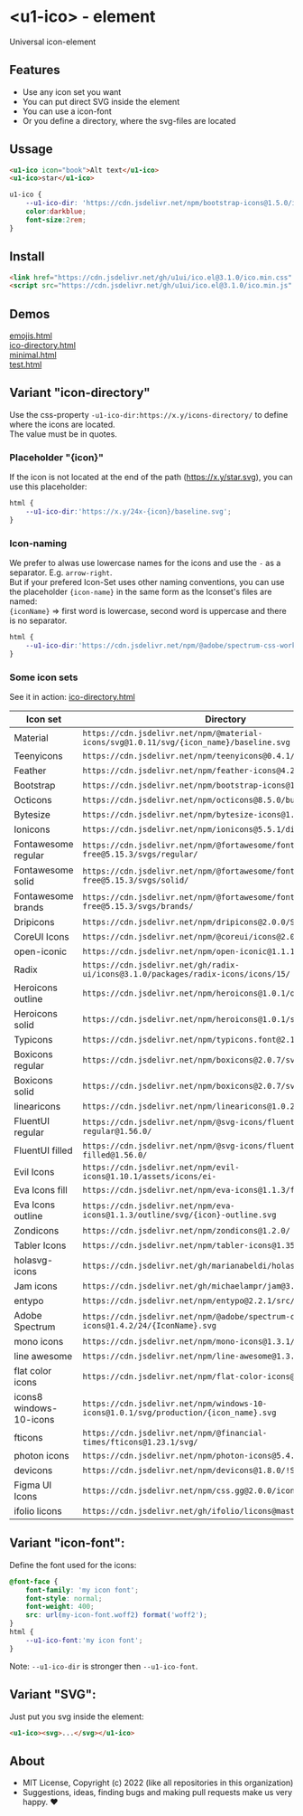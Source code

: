 # &lt;u1-ico&gt; - element
Universal icon-element

## Features

- Use any icon set you want
- You can put direct SVG inside the element
- You can use a icon-font
- Or you define a directory, where the svg-files are located

## Ussage

```html
<u1-ico icon="book">Alt text</u1-ico>
<u1-ico>star</u1-ico>
```

```css
u1-ico {
    --u1-ico-dir: 'https://cdn.jsdelivr.net/npm/bootstrap-icons@1.5.0/icons/';
    color:darkblue;
    font-size:2rem;
}
```

## Install

```html
<link href="https://cdn.jsdelivr.net/gh/u1ui/ico.el@3.1.0/ico.min.css" rel=stylesheet>
<script src="https://cdn.jsdelivr.net/gh/u1ui/ico.el@3.1.0/ico.min.js" type=module>
```

## Demos

[emojis.html](http://gcdn.li/u1ui/ico.el@main/tests/emojis.html)  
[ico-directory.html](http://gcdn.li/u1ui/ico.el@main/tests/ico-directory.html)  
[minimal.html](http://gcdn.li/u1ui/ico.el@main/tests/minimal.html)  
[test.html](http://gcdn.li/u1ui/ico.el@main/tests/test.html)  

## Variant "icon-directory"

Use the css-property `-u1-ico-dir:https://x.y/icons-directory/` to define where the icons are located.  
The value must be in quotes.  

### Placeholder "{icon}"

If the icon is not located at the end of the path (https://x.y/star.svg), you can use this placeholder:  
```css
html {
    --u1-ico-dir:'https://x.y/24x-{icon}/baseline.svg';
}
```

### Icon-naming
We prefer to alwas use lowercase names for the icons and use the `-` as a separator. E.g. `arrow-right`.  
But if your prefered Icon-Set uses other naming conventions, you can use the placeholder `{icon-name}` in the same form as the Iconset's files are named:   
`{iconName}` => first word is lowercase, second word is uppercase and there is no separator.

```css
html {
    --u1-ico-dir:'https://cdn.jsdelivr.net/npm/@adobe/spectrum-css-workflow-icons@1.4.2/24/{IconName}';
}
```

### Some icon sets

See it in action:
[ico-directory.html](https://raw.githack.com/u1ui/ico.el/main/tests/ico-directory.html)

| Icon set | Directory |
| -------- | --------- |
| Material                  | `https://cdn.jsdelivr.net/npm/@material-icons/svg@1.0.11/svg/{icon_name}/baseline.svg` |
| Teenyicons                | `https://cdn.jsdelivr.net/npm/teenyicons@0.4.1/outline/` |
| Feather                   | `https://cdn.jsdelivr.net/npm/feather-icons@4.28.0/dist/icons/` |
| Bootstrap                 | `https://cdn.jsdelivr.net/npm/bootstrap-icons@1.5.0/icons/` |
| Octicons                  | `https://cdn.jsdelivr.net/npm/octicons@8.5.0/build/svg/` |
| Bytesize                  | `https://cdn.jsdelivr.net/npm/bytesize-icons@1.4.0/dist/icons/` |
| Ionicons                  | `https://cdn.jsdelivr.net/npm/ionicons@5.5.1/dist/svg/` |
| Fontawesome regular       | `https://cdn.jsdelivr.net/npm/@fortawesome/fontawesome-free@5.15.3/svgs/regular/` |
| Fontawesome solid         | `https://cdn.jsdelivr.net/npm/@fortawesome/fontawesome-free@5.15.3/svgs/solid/` |
| Fontawesome brands        | `https://cdn.jsdelivr.net/npm/@fortawesome/fontawesome-free@5.15.3/svgs/brands/` |
| Dripicons                 | `https://cdn.jsdelivr.net/npm/dripicons@2.0.0/SVG/` |
| CoreUI Icons              | `https://cdn.jsdelivr.net/npm/@coreui/icons@2.0.1/svg/free/cil-` |
| open-iconic               | `https://cdn.jsdelivr.net/npm/open-iconic@1.1.1/svg/` |
| Radix                     | `https://cdn.jsdelivr.net/gh/radix-ui/icons@3.1.0/packages/radix-icons/icons/15/` |
| Heroicons outline         | `https://cdn.jsdelivr.net/npm/heroicons@1.0.1/outline/` |
| Heroicons solid           | `https://cdn.jsdelivr.net/npm/heroicons@1.0.1/solid/` |
| Typicons                  | `https://cdn.jsdelivr.net/npm/typicons.font@2.1.2/src/svg/` |
| Boxicons regular          | `https://cdn.jsdelivr.net/npm/boxicons@2.0.7/svg/regular/bx-` |
| Boxicons solid            | `https://cdn.jsdelivr.net/npm/boxicons@2.0.7/svg/solid/bxs-` |
| linearicons               | `https://cdn.jsdelivr.net/npm/linearicons@1.0.2/dist/svg/` |
| FluentUI regular          | `https://cdn.jsdelivr.net/npm/@svg-icons/fluentui-system-regular@1.56.0/` |
| FluentUI filled           | `https://cdn.jsdelivr.net/npm/@svg-icons/fluentui-system-filled@1.56.0/` |
| Evil Icons                | `https://cdn.jsdelivr.net/npm/evil-icons@1.10.1/assets/icons/ei-` |
| Eva Icons fill            | `https://cdn.jsdelivr.net/npm/eva-icons@1.1.3/fill/svg/` |
| Eva Icons outline         | `https://cdn.jsdelivr.net/npm/eva-icons@1.1.3/outline/svg/{icon}-outline.svg` |
| Zondicons                 | `https://cdn.jsdelivr.net/npm/zondicons@1.2.0/` |
| Tabler Icons              | `https://cdn.jsdelivr.net/npm/tabler-icons@1.35.0/icons/` |
| holasvg-icons             | `https://cdn.jsdelivr.net/gh/marianabeldi/holasvg-icons/icons/` |
| Jam icons                 | `https://cdn.jsdelivr.net/gh/michaelampr/jam@3.1.0/icons/` |
| entypo                    | `https://cdn.jsdelivr.net/npm/entypo@2.2.1/src/Entypo/` |
| Adobe Spectrum            | `https://cdn.jsdelivr.net/npm/@adobe/spectrum-css-workflow-icons@1.4.2/24/{IconName}.svg` |
| mono icons                | `https://cdn.jsdelivr.net/npm/mono-icons@1.3.1/svg/` |
| line awesome              | `https://cdn.jsdelivr.net/npm/line-awesome@1.3.0/svg/` |
| flat color icons          | `https://cdn.jsdelivr.net/npm/flat-color-icons@1.1.0/svg/` |
| icons8 windows-10-icons   | `https://cdn.jsdelivr.net/npm/windows-10-icons@1.0.1/svg/production/{icon_name}.svg` |
| fticons                   | `https://cdn.jsdelivr.net/npm/@financial-times/fticons@1.23.1/svg/` |
| photon icons              | `https://cdn.jsdelivr.net/npm/photon-icons@5.4.0/icons/desktop/` |
| devicons                  | `https://cdn.jsdelivr.net/npm/devicons@1.8.0/!SVG/{icon_name}` |
| Figma UI Icons            | `https://cdn.jsdelivr.net/npm/css.gg@2.0.0/icons/svg/` |
| ifolio licons             | `https://cdn.jsdelivr.net/gh/ifolio/licons@master/svg/` |

## Variant "icon-font":

Define the font used for the icons:
```css
@font-face {
    font-family: 'my icon font';
    font-style: normal;
    font-weight: 400;
    src: url(my-icon-font.woff2) format('woff2');
}
html {
    --u1-ico-font:'my icon font';
}
```

Note: `--u1-ico-dir` is stronger then `--u1-ico-font`.

## Variant "SVG":

Just put you svg inside the element:
```html
<u1-ico><svg>...</svg></u1-ico>
```

## About

- MIT License, Copyright (c) 2022 <u1> (like all repositories in this organization) <br>
- Suggestions, ideas, finding bugs and making pull requests make us very happy. ♥

